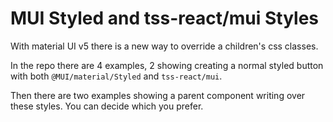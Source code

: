 # MUI Styled and tss-react/mui Styles

With material UI v5 there is a new way to override a children's css classes.

In the repo there are 4 examples, 2 showing creating a normal styled button with both `@MUI/material/Styled` and `tss-react/mui`.

Then there are two examples showing a parent component writing over these styles. You can decide which you prefer.

